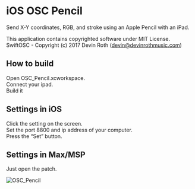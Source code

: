 # iOS OSC Pencil
Send X-Y coordinates, RGB, and stroke using an Apple Pencil with an iPad.
 
This application contains copyrighted software under MIT License.
SwiftOSC - Copyright (c) 2017 Devin Roth (devin@devinrothmusic.com)

## How to build
Open OSC_Pencil.xcworkspace.    
Connect your ipad.    
Build it    

## Settings in iOS
Click the setting on the screen.     
Set the port 8800 and ip address of your computer.    
Press the “Set” button.

## Settings in Max/MSP
Just open the patch.

![OSC_Pencil](https://user-images.githubusercontent.com/79373845/118381549-df854e00-b626-11eb-8a89-d569c5de158f.gif)





